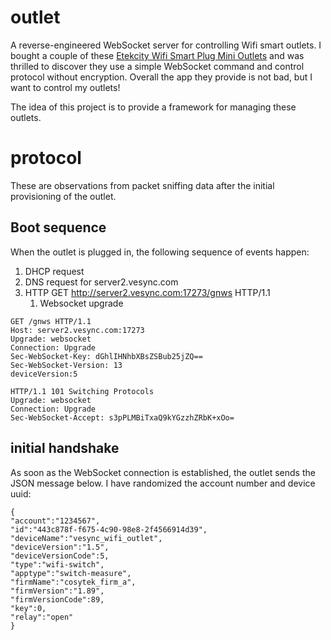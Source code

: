 # outlet

A reverse-engineered WebSocket server for controlling Wifi smart outlets.  I bought a couple of these [Etekcity Wifi Smart Plug Mini Outlets](https://www.amazon.com/gp/product/B06XSTJST6) and was thrilled to discover they use a simple WebSocket command and control protocol without encryption. Overall the app they provide is not bad, but I want to control my outlets!

The idea of this project is to provide a framework for managing these outlets.


# protocol

These are observations from packet sniffing data after the initial provisioning of the outlet. 

## Boot sequence

When the outlet is plugged in, the following sequence of events happen:

1. DHCP request
2. DNS request for server2.vesync.com
3. HTTP GET http://server2.vesync.com:17273/gnws HTTP/1.1
    1. Websocket upgrade

```
GET /gnws HTTP/1.1
Host: server2.vesync.com:17273
Upgrade: websocket
Connection: Upgrade
Sec-WebSocket-Key: dGhlIHNhbXBsZSBub25jZQ==
Sec-WebSocket-Version: 13
deviceVersion:5

HTTP/1.1 101 Switching Protocols
Upgrade: websocket
Connection: Upgrade
Sec-WebSocket-Accept: s3pPLMBiTxaQ9kYGzzhZRbK+xOo=
```

## initial handshake

As soon as the WebSocket connection is established, the outlet sends the JSON message below.  I have randomized the account number and device uuid:

```
{
"account":"1234567",
"id":"443c878f-f675-4c90-98e8-2f4566914d39",
"deviceName":"vesync_wifi_outlet",
"deviceVersion":"1.5",
"deviceVersionCode":5,
"type":"wifi-switch",
"apptype":"switch-measure",
"firmName":"cosytek_firm_a",
"firmVersion":"1.89",
"firmVersionCode":89,
"key":0,
"relay":"open"
}
```

